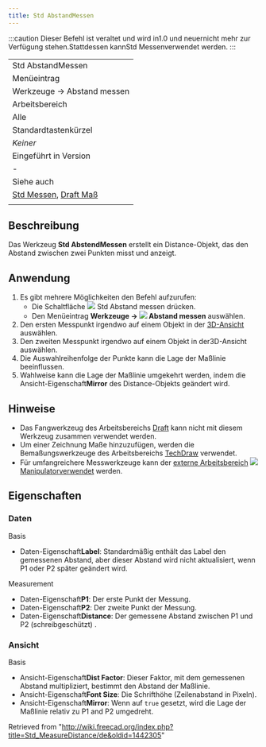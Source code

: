 ```yaml
---
title: Std AbstandMessen
---
```


:::caution
Dieser Befehl ist veraltet und wird in1.0 und neuernicht mehr zur Verfügung stehen.Stattdessen kannStd Messenverwendet werden.
:::

|                                                                                                       |
| ----------------------------------------------------------------------------------------------------- |
| Std AbstandMessen                                                                                     |
| Menüeintrag                                                                                           |
| Werkzeuge → Abstand messen                                                                            |
| Arbeitsbereich                                                                                        |
| Alle                                                                                                  |
| Standardtastenkürzel                                                                                  |
| _Keiner_                                                                                              |
| Eingeführt in Version                                                                                 |
| -                                                                                                     |
| Siehe auch                                                                                            |
| [Std Messen](/Std_Measure/de "Std Measure/de"), [Draft Maß](/Draft_Dimension/de "Draft Dimension/de") |
|                                                                                                       |

## Beschreibung

Das Werkzeug **Std AbstendMessen** erstellt ein Distance-Objekt, das den Abstand zwischen zwei Punkten misst und anzeigt.

## Anwendung

1. Es gibt mehrere Möglichkeiten den Befehl aufzurufen:
   - Die Schaltfläche ![](/images/Std_MeasureDistance.svg) Std Abstand messen drücken.
   - Den Menüeintrag **Werkzeuge → ![](/images/Std_MeasureDistance.svg) Abstand messen** auswählen.
2. Den ersten Messpunkt irgendwo auf einem Objekt in der [3D-Ansicht](/3D_view/de "3D view/de") auswählen.
3. Den zweiten Messpunkt irgendwo auf einem Objekt in der3D-Ansicht auswählen.
4. Die Auswahlreihenfolge der Punkte kann die Lage der Maßlinie beeinflussen.
5. Wahlweise kann die Lage der Maßlinie umgekehrt werden, indem die Ansicht-Eigenschaft**Mirror** des Distance-Objekts geändert wird.

## Hinweise

- Das Fangwerkzeug des Arbeitsbereichs [Draft](/Draft_Workbench/de "Draft Workbench/de") kann nicht mit diesem Werkzeug zusammen verwendet werden.
- Um einer Zeichnung Maße hinzuzufügen, werden die Bemaßungswerkzeuge des Arbeitsbereichs [TechDraw](/TechDraw_Workbench/de "TechDraw Workbench/de") verwendet.
- Für umfangreichere Messwerkzeuge kann der [externe Arbeitsbereich](/External_workbenches/de "External workbenches/de") ![](/images/Manipulator_workbench_icon.svg) [Manipulatorverwendet](/Manipulator_Workbench/de "Manipulator Workbench/de") werden.

## Eigenschaften

### Daten

Basis

- Daten-Eigenschaft**Label**: Standardmäßig enthält das Label den gemessenen Abstand, aber dieser Abstand wird nicht aktualisiert, wenn P1 oder P2 später geändert wird.

Measurement

- Daten-Eigenschaft**P1**: Der erste Punkt der Messung.
- Daten-Eigenschaft**P2**: Der zweite Punkt der Messung.
- Daten-Eigenschaft**Distance**: Der gemessene Abstand zwischen P1 und P2 (schreibgeschützt) .

### Ansicht

Basis

- Ansicht-Eigenschaft**Dist Factor**: Dieser Faktor, mit dem gemessenen Abstand multipliziert, bestimmt den Abstand der Maßlinie.
- Ansicht-Eigenschaft**Font Size**: Die Schrifthöhe (Zeilenabstand in Pixeln).
- Ansicht-Eigenschaft**Mirror**: Wenn auf `true` gesetzt, wird die Lage der Maßlinie relativ zu P1 and P2 umgedreht.

Retrieved from "<http://wiki.freecad.org/index.php?title=Std_MeasureDistance/de&oldid=1442305>"

